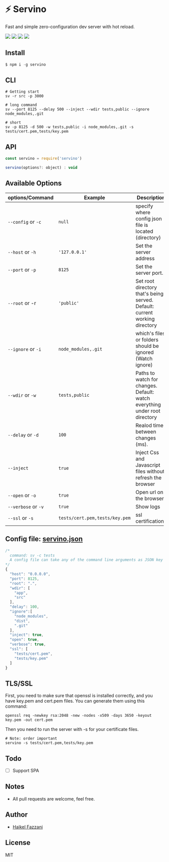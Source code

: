 # ⚡️ Servino
Fast and simple zero-configuration dev server with hot reload.

![][version] ![][downloads] ![][dependency] ![][license]

## Install
```js
$ npm i -g servino
```

## CLI
```shell
# Getting start
sv -r src -p 3000

# long command
sv --port 8125 --delay 500 --inject --wdir tests,public --ignore node_modules,.git

# short
sv -p 8125 -d 500 -w tests,public -i node_modules,.git -s tests/cert.pem,tests/key.pem
```

## API
```js
const servino = require('servino')

servino(options?: object) : void
```

## Available Options

| options/Command     | Example                         | Description                   |
|----------|---------------------------------|-------------------------------|
|`--config` or `-c`      | `null`                   | specify where config json file is located (directory)     |
|`--host` or `-h`      | `'127.0.0.1'`                   | Set the server address      |
|`--port` or `-p`      | `8125`                          | Set the server port. |
|`--root` or -r     | `'public'`                      | Set root directory that\'s being served. Default: current working directory |
|`--ignore` or `-i`  | `node_modules,.git` | which\'s files or folders should be ignored (Watch ignore) |
|`--wdir` or `-w`     | `tests,public`            | Paths to watch for changes. Default: watch everything under root directory |
|`--delay` or `-d`      | `100`                           | Realod time between changes (ms). |
|`--inject`    | `true`                         | Inject Css and Javascript files without refresh the browser |
|`--open` or `-o`      | `true`                          | Open url on the browser |
|`--verbose` or `-v`  | `true`                         | Show logs |
|`--ssl` or `-s`  | `tests/cert.pem,tests/key.pem`                         | ssl certifications |

## Config file: [servino.json](tests/servino.json)
```js
/*
  command: sv -c tests
  A config file can take any of the command line arguments as JSON key values, for example:
*/
{
  "host": "0.0.0.0",
  "port": 8125,
  "root": ".",
  "wdir": [
    "app",
    "src"
  ],
  "delay": 100,
  "ignore":[
    "node_modules",
    "dist",
    ".git"
  ],
  "inject": true,
  "open": true,
  "verbose": true,
  "ssl": [
    "tests/cert.pem",
    "tests/key.pem"
  ]
}
```

## TLS/SSL
First, you need to make sure that openssl is installed correctly, and you have key.pem and cert.pem files. You can generate them using this command:

```
openssl req -newkey rsa:2048 -new -nodes -x509 -days 3650 -keyout key.pem -out cert.pem
```

Then you need to run the server with -s for your certificate files.
```shell
# Note: order important
servino -s tests/cert.pem,tests/key.pem
```

## Todo
- [ ] Support SPA

## Notes
- All pull requests are welcome, feel free.

## Author
- [Haikel Fazzani](https://github.com/haikelfazzani)

## License
MIT

[downloads]: https://badgen.net/npm/dt/servino
[version]:       http://img.shields.io/npm/v/servino.svg?style=flat-square
[dependency]:       https://badgen.net/bundlephobia/dependency-count/react
[license]: https://badgen.net/npm/license/servino